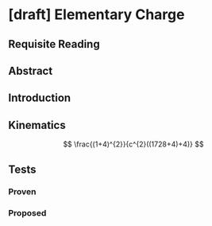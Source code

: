 # [draft] Elementary Charge

## Requisite Reading

## Abstract


## Introduction


## Kinematics

$$
\frac{(1+4)^{2}}{c^{2}((1728+4)+4)}
$$

## Tests


### Proven


### Proposed
